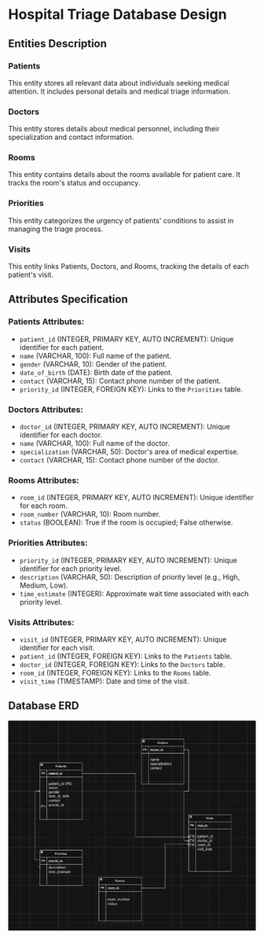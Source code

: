 # Hospital Triage Database Design

## Entities Description

### Patients
This entity stores all relevant data about individuals seeking medical attention. It includes personal details and medical triage information.

### Doctors
This entity stores details about medical personnel, including their specialization and contact information.

### Rooms
This entity contains details about the rooms available for patient care. It tracks the room's status and occupancy.

### Priorities
This entity categorizes the urgency of patients' conditions to assist in managing the triage process.

### Visits
This entity links Patients, Doctors, and Rooms, tracking the details of each patient's visit.





## Attributes Specification

### Patients Attributes:
- `patient_id` (INTEGER, PRIMARY KEY, AUTO INCREMENT): Unique identifier for each patient.
- `name` (VARCHAR, 100): Full name of the patient.
- `gender` (VARCHAR, 10): Gender of the patient.
- `date_of_birth` (DATE): Birth date of the patient.
- `contact` (VARCHAR, 15): Contact phone number of the patient.
- `priority_id` (INTEGER, FOREIGN KEY): Links to the `Priorities` table.

### Doctors Attributes:
- `doctor_id` (INTEGER, PRIMARY KEY, AUTO INCREMENT): Unique identifier for each doctor.
- `name` (VARCHAR, 100): Full name of the doctor.
- `specialization` (VARCHAR, 50): Doctor's area of medical expertise.
- `contact` (VARCHAR, 15): Contact phone number of the doctor.

### Rooms Attributes:
- `room_id` (INTEGER, PRIMARY KEY, AUTO INCREMENT): Unique identifier for each room.
- `room_number` (VARCHAR, 10): Room number.
- `status` (BOOLEAN): True if the room is occupied; False otherwise.

### Priorities Attributes:
- `priority_id` (INTEGER, PRIMARY KEY, AUTO INCREMENT): Unique identifier for each priority level.
- `description` (VARCHAR, 50): Description of priority level (e.g., High, Medium, Low).
- `time_estimate` (INTEGER): Approximate wait time associated with each priority level.

### Visits Attributes:
- `visit_id` (INTEGER, PRIMARY KEY, AUTO INCREMENT): Unique identifier for each visit.
- `patient_id` (INTEGER, FOREIGN KEY): Links to the `Patients` table.
- `doctor_id` (INTEGER, FOREIGN KEY): Links to the `Doctors` table.
- `room_id` (INTEGER, FOREIGN KEY): Links to the `Rooms` table.
- `visit_time` (TIMESTAMP): Date and time of the visit.

## Database ERD

![Database Schema](schema.png)
